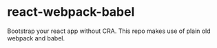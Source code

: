 # react-webpack-babel
Bootstrap your react app without CRA.
This repo makes use of plain old webpack and babel.
